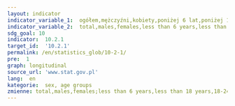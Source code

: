 ```yaml
---
layout: indicator
indicator_variable_1:  ogółem,mężczyźni,kobiety,poniżej 6 lat,poniżej 18 lat,18-24 lata,18-64 lata,60 lat i więcej,65 lat i więcej
indicator_variable_2:  total,males,females,less than 6 years,less than 18 years,18-24 years,18-64 years,60 years and more,65 years and more
sdg_goal: 10
indicator:  10.2.1
target_id:  '10.2.1'
permalink: /en/statistics_glob/10-2-1/
pre:  1
graph: longitudinal
source_url: 'www.stat.gov.pl'
lang:  en
kategorie:  sex, age groups
zmienne: total,males,females;less than 6 years,less than 18 years,18-24 years,18-64 years,60 years and more,65 years and more
---
```

